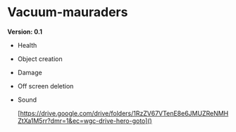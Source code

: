 # Vacuum-mauraders
**Version: 0.1**
* Health
* Object creation
* Damage
* Off screen deletion
* Sound

  [https://drive.google.com/drive/folders/1RzZV67VTenE8e6JMUZReNMHZtXa1M5rr?dmr=1&ec=wgc-drive-hero-goto]()
